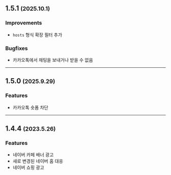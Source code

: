 <!--
## 1.x.x <small>(unreleased)</small>

### Improvements
- 

### Features
- 

### Changes
- 

### Bugfixes
- 

---

-->

## 1.5.1 <small>(2025.10.1)</small>

### Improvements
- `hosts` 형식 확장 필터 추가

### Bugfixes
- 카카오톡에서 채팅을 보내거나 받을 수 없음

---

## 1.5.0 <small>(2025.9.29)</small>

### Features
- 카카오톡 숏폼 차단

---

## 1.4.4 <small>(2023.5.26)</small>

### Features
- 네이버 카페 배너 광고
- 새로 변경된 네이버 홈 대응
- 네이버 쇼핑 광고
